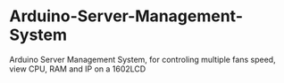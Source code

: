 # Arduino-Server-Management-System
Arduino Server Management System, for controling multiple fans speed, view CPU, RAM and IP on a 1602LCD
